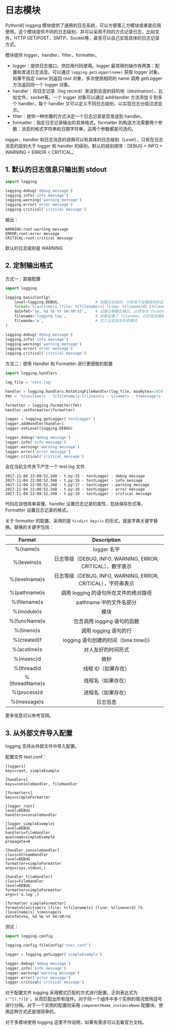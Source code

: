 # 日志模块

Python的 logging 模块提供了通用的日志系统，可以方便第三方模块或者是应用使用。这个模块提供不同的日志级别，并可以采用不同的方式记录日志，比如文件，HTTP GET/POST，SMTP，Socket等，甚至可以自己实现具体的日志记录方式。

模块提供 logger，handler，filter，formatter。

- logger：提供日志接口，供应用代码使用。logger 最常用的操作有两类：配置和发送日志消息。可以通过 `logging.getLogger(name)` 获取 logger 对象，如果不指定 name 则返回 root 对象，多次使用相同的 name 调用 getLogger 方法返回同一个 logger 对象。
- handler：将日志记录（log record）发送到合适的目的地（destination），比如文件，socket等。一个 logger 对象可以通过 addHandler 方法添加 0 到多个 handler，每个 handler 又可以定义不同日志级别，以实现日志分级过滤显示。
- filter：提供一种优雅的方式决定一个日志记录是否发送到 handler。
- formatter：指定日志记录输出的具体格式。formatter 的构造方法需要两个参数：消息的格式字符串和日期字符串，这两个参数都是可选的。

logger，handler 和日志消息的调用可以有具体的日志级别（Level），只有在日志消息的级别大于 logger 和 handler 的级别。默认的级别顺序：DEBUG < INFO < WARNING < ERROR < CRITICAL。

## 1. 默认的日志信息只输出到 stdout

```python
import logging

logging.debug('debug message')
logging.info('info message')
logging.warning('warning message')
logging.error('error message')
logging.critical('critical message')
```

输出：

```
WARNING:root:warning message
ERROR:root:error message
CRITICAL:root:critical message
```

默认的日志级别是 WARNING

## 2. 定制输出格式

方式一：直接配置

```python
import logging

logging.basicConfig(
    level=logging.DEBUG,                # 设置日志级别，只有高于设置级别的日记会被记录
    format='%(asctime)s [file: %(filename)s] [line: %(lineno)d] [%(levelname)s] %(message)s',
    datefmt='%a, %d %b %Y %H:%M:%S',    # 设置日期输出格式，必须现在 format 中设置日期输出，否则无效
    filename='logging.log',             # 如果设置了 filename，日志就会被输出到文件而不是标准输出
    filemode='w',                       # 写入日志到文件的模式
)

logging.debug('debug message')
logging.info('info message')
logging.warning('warning message')
logging.error('error message')
logging.critical('critical message')
```

方法二：使用 Handler 和 Formatter 进行更细致的配置

```python
import logging.handlers

log_file = 'test.log'

handler = logging.handlers.RotatingFileHandler(log_file, maxBytes=1024 * 1024, backupCount=5)
fmt = '%(asctime)s - %(filename)s:%(lineno)s - %(name)s - %(message)s'

formatter = logging.Formatter(fmt)
handler.setFormatter(formatter)

logger = logging.getLogger('testLogger')
logger.addHandler(handler)
logger.setLevel(logging.DEBUG)

logger.debug('debug message')
logger.info('info message')
logger.warning('warning message')
logger.error('error message')
logger.critical('critical message')
```

会在当前文件夹下产生一个 test.log 文件

```
2017-11-04 22:08:52,348 - t.py:15 - testLogger - debug message
2017-11-04 22:08:52,348 - t.py:16 - testLogger - info message
2017-11-04 22:08:52,348 - t.py:17 - testLogger - warning message
2017-11-04 22:08:52,348 - t.py:18 - testLogger - error message
2017-11-04 22:08:52,348 - t.py:19 - testLogger - critical message
```

代码应该很简单易懂，handler 设置日志记录的属性，包括保存形式等，Formatter 设置日志记录的格式。

关于 formatter 的配置，采用的是 `%(<dict key>)s` 的形式，就是字典关键字替换。替换的关键字包括：

Format|Description
:---:|:---:
%(name)s|logger 名字
%(levelno)s|日志等级（DEBUG, INFO, WARNING, ERROR, CRITICAL），数字表示
%(levelname)s|日志等级（DEBUG, INFO, WARNING, ERROR, CRITICAL），字符串表示
%(pathname)s|调用 logging 的语句所在文件的绝对路径
%(filename)s|pathname 中的文件名部分
%(module)s|模块
%(funcName)s|包含调用 logging 语句的函数
%(lineno)s|调用 logging 语句的行
%(created)f|logging 语句创建的时间（time.time())
%(acstime)s|对人友好的时间形式
%(msesc)d|微秒
%(thread)d|线程 ID（如果存在）
%(threadName)s|线程名（如果存在）
%(process)d|进程名（如果存在）
%(message)s|日志信息

更多信息可以参考官网。

## 3. 从外部文件导入配置

logging 支持从外部文件中导入配置。

配置文件 test.conf：

```
[loggers]
keys=root, simpleExample

[handlers]
keys=consoleHandler, fileHandler

[formatters]
keys=simpleFormatter

[logger_root]
level=DEBUG
handlers=consoleHandler

[logger_simpleExample]
level=DEBUG
handlers=fileHandler
qualname=simpleExample
propagate=0

[handler_consoleHandler]
class=StreamHandler
level=DEBUG
formatter=simpleFormatter
args=(sys.stdout,)

[handler_fileHandler]
class=FileHandler
level=DEBUG
formatter=simpleFormatter
args=('a.log',)

[formatter_simpleFormatter]
format=%(asctime)s [file: %(filename)s] [line: %(lineno)d] [%(levelname)s] %(message)s
datefmt=%a, %d %b %Y %H:%M:%S
```

测试：

```python
import logging.config

logging.config.fileConfig('test.conf')

logger = logging.getLogger('simpleExample')

logger.debug('debug message')
logger.info('info message')
logger.warning('warning message')
logger.error('error message')
logger.critical('critical message')
```

对于配置文件 logging 采用模式匹配的方式进行配置，正则表达式为 `r'^[(.*)]$'`，从而匹配出所有组件。对于同一个组件中多个实例的情况使用逗号进行分隔。对于一个实例的配置则采用 `componentName_instanceName` 配置块。使用这种方式还是很简单的。

对于多模块使用 logging 这里不作说明，如果有需求可以去看官方文档。
